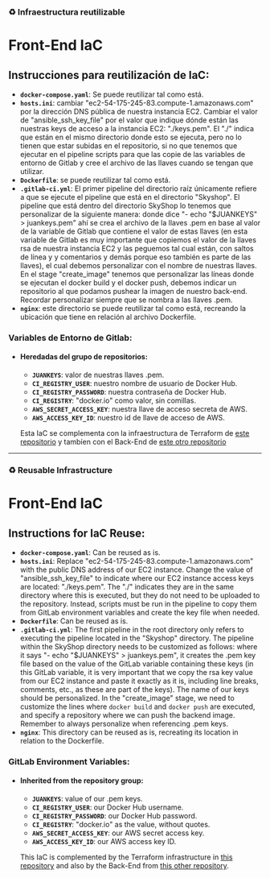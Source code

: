 ### ♻ Infraestructura reutilizable
# Front-End IaC

## Instrucciones para reutilización de IaC:

- **`docker-compose.yaml`**: Se puede reutilizar tal como está.
- **`hosts.ini`**: cambiar "ec2-54-175-245-83.compute-1.amazonaws.com" por la dirección DNS pública de nuestra instancia EC2. Cambiar el valor de "ansible_ssh_key_file" por el valor que indique dónde están las nuestras keys de acceso a la instancia EC2: "./keys.pem". El "./" indica que están en el mismo directorio donde esto se ejecuta, pero no lo tienen que estar subidas en el repositorio, si no que tenemos que ejecutar en el pipeline scripts para que las copie de las variables de entorno de Gitlab y cree el archivo de las llaves cuando se tengan que utilizar.
- **`Dockerfile`**: se puede reutilizar tal como está.
- **`.gitlab-ci.yml`**: El primer pipeline del directorio raíz únicamente refiere a que se ejecute el pipeline que está en el directorio "Skyshop". El pipeline que está dentro del directorio SkyShop lo tenemos que personalizar de la siguiente manera: donde dice "- echo "$JUANKEYS" > juankeys.pem" ahí se crea el archivo de la llaves .pem en base al valor de la variable de Gitlab que contiene el valor de estas llaves (en esta variable de Gitlab es muy importante que copiemos el valor de la llaves rsa de nuestra instancia EC2 y las peguemos tal cual están, con saltos de línea y y comentarios y demás porque eso también es parte de las llaves), el cual debemos personalizar con el nombre de nuestras llaves. En el stage "create_image" tenemos que personalizar las líneas donde se ejecutan el docker build y el docker push, debemos indicar un repositorio al que podamos pushear la imagen de nuestro back-end. Recordar personalizar siempre que se nombra a las llaves .pem.
- **`nginx`**: este directorio se puede reutilizar tal como está, recreando la ubicación que tiene en relación al archivo Dockerfile.

### Variables de Entorno de Gitlab:

- #### Heredadas del grupo de repositorios:
  - **`JUANKEYS`**: valor de nuestras llaves .pem. 
  - **`CI_REGISTRY_USER`**: nuestro nombre de usuario de Docker Hub.
  - **`CI_REGISTRY_PASSWORD`**: nuestra contraseña de Docker Hub.
  - **`CI_REGISTRY`**: "docker.io" como valor, sin comillas. 
  - **`AWS_SECRET_ACCESS_KEY`**: nuestra llave de acceso secreta de AWS.
  - **`AWS_ACCESS_KEY_ID`**: nuestro id de llave de acceso de AWS.

  Esta IaC se complementa con la infraestructura de Terraform de [este repositorio](https://github.com/juancruzmarzetti/full-aws-iac) y tambíen con el Back-End de [este otro repositorio](https://github.com/juancruzmarzetti/java-spring-iac-aws)

---

### ♻ Reusable Infrastructure
# Front-End IaC

## Instructions for IaC Reuse:

- **`docker-compose.yaml`**: Can be reused as is.
- **`hosts.ini`**: Replace "ec2-54-175-245-83.compute-1.amazonaws.com" with the public DNS address of our EC2 instance. Change the value of "ansible_ssh_key_file" to indicate where our EC2 instance access keys are located: "./keys.pem". The "./" indicates they are in the same directory where this is executed, but they do not need to be uploaded to the repository. Instead, scripts must be run in the pipeline to copy them from GitLab environment variables and create the key file when needed.
- **`Dockerfile`**: Can be reused as is.
- **`.gitlab-ci.yml`**: The first pipeline in the root directory only refers to executing the pipeline located in the "Skyshop" directory. The pipeline within the SkyShop directory needs to be customized as follows: where it says "- echo "$JUANKEYS" > juankeys.pem", it creates the .pem key file based on the value of the GitLab variable containing these keys (in this GitLab variable, it is very important that we copy the rsa key value from our EC2 instance and paste it exactly as it is, including line breaks, comments, etc., as these are part of the keys). The name of our keys should be personalized. In the "create_image" stage, we need to customize the lines where `docker build` and `docker push` are executed, and specify a repository where we can push the backend image. Remember to always personalize when referencing .pem keys.
- **`nginx`**: This directory can be reused as is, recreating its location in relation to the Dockerfile.

### GitLab Environment Variables:

- #### Inherited from the repository group:
  - **`JUANKEYS`**: value of our .pem keys. 
  - **`CI_REGISTRY_USER`**: our Docker Hub username.
  - **`CI_REGISTRY_PASSWORD`**: our Docker Hub password.
  - **`CI_REGISTRY`**: "docker.io" as the value, without quotes.
  - **`AWS_SECRET_ACCESS_KEY`**: our AWS secret access key.
  - **`AWS_ACCESS_KEY_ID`**: our AWS access key ID.

  This IaC is complemented by the Terraform infrastructure in [this repository](https://github.com/juancruzmarzetti/full-aws-iac) and also by the Back-End from [this other repository](https://github.com/juancruzmarzetti/java-spring-iac-aws).

